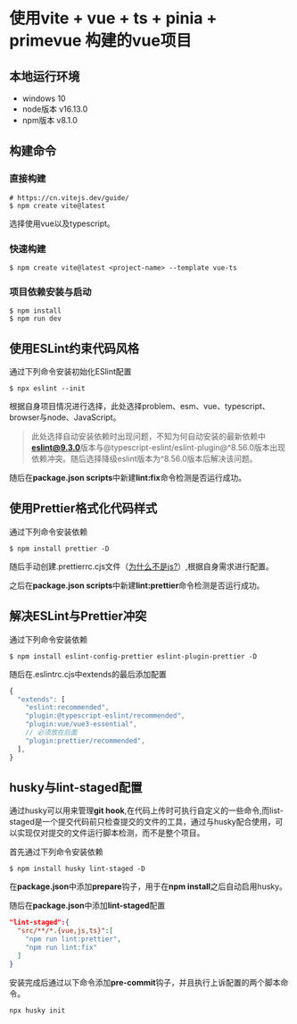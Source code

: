 # 使用vite + vue + ts + pinia + primevue 构建的vue项目

## 本地运行环境
- windows 10
- node版本 v16.13.0
- npm版本 v8.1.0

## 构建命令

### 直接构建
```shell
# https://cn.vitejs.dev/guide/
$ npm create vite@latest
```
选择使用vue以及typescript。

### 快速构建
```shell
$ npm create vite@latest <project-name> --template vue-ts
```

### 项目依赖安装与启动
```shell
$ npm install
$ npm run dev
```

## 使用ESLint约束代码风格
通过下列命令安装初始化ESlint配置
```shell
$ npx eslint --init
```
根据自身项目情况进行选择，此处选择problem、esm、vue、typescript、browser与node、JavaScript。
> 此处选择自动安装依赖时出现问题，不知为何自动安装的最新依赖中**eslint@9.3.0**版本与@typescript-eslint/eslint-plugin@^8.56.0版本出现依赖冲突。随后选择降级eslint版本为^8.56.0版本后解决该问题。

随后在**package.json scripts**中新建**lint:fix**命令检测是否运行成功。

## 使用Prettier格式化代码样式
通过下列命令安装依赖
```shell
$ npm install prettier -D
```
随后手动创建.prettierrc.cjs文件（[为什么不是js?](https://github.com/prettier/prettier/issues/12701)）,根据自身需求进行配置。

之后在**package.json scripts**中新建**lint:prettier**命令检测是否运行成功。

## 解决ESLint与Prettier冲突
通过下列命令安装依赖
```shell
$ npm install eslint-config-prettier eslint-plugin-prettier -D
```
随后在.eslintrc.cjs中extends的最后添加配置
```js
{
  "extends": [
    "eslint:recommended",
    "plugin:@typescript-eslint/recommended",
    "plugin:vue/vue3-essential",
    // 必须放在后面
    "plugin:prettier/recommended",
  ],
}
```

## husky与lint-staged配置
通过husky可以用来管理**git hook**,在代码上传时可执行自定义的一些命令,而list-staged是一个提交代码前只检查提交的文件的工具，通过与husky配合使用，可以实现仅对提交的文件运行脚本检测，而不是整个项目。

首先通过下列命令安装依赖
```shell
$ npm install husky lint-staged -D
```
在**package.json**中添加**prepare**钩子，用于在**npm install**之后自动启用husky。

随后在**package.json**中添加**lint-staged**配置
```json
"lint-staged":{
  "src/**/*.{vue,js,ts}":[
    "npm run lint:prettier",
    "npm run lint:fix"
  ]
}
```
安装完成后通过以下命令添加**pre-commit**钩子，并且执行上诉配置的两个脚本命令。
```shell
npx husky init
```
